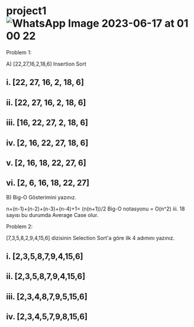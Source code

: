# project1![WhatsApp Image 2023-06-17 at 01 00 22](https://github.com/muratoztin/project1/assets/111575893/68b7a179-fb7d-4eb3-ab4c-a1171cd34005)
Problem 1:

A)	[22,27,16,2,18,6]  Insertion Sort

##	i.	[22, 27, 16, 2, 18, 6] 
##	ii.	[22, 27, 16, 2, 18, 6] 
##	iii.	[16, 22, 27, 2, 18, 6] 
##	iv.	[2, 16, 22, 27, 18, 6] 
##	v.	[2, 16, 18, 22, 27, 6] 
##	vi.	[2, 6, 16, 18, 22, 27] 

B)	Big-O Gösterimini yazınız.

n+(n-1)+(n-2)+(n-3)+(n-4)+1= (n(n+1))/2	
Big-O notasyonu = O(n^2)
iii.	18 sayısı bu durumda Average Case olur.



Problem 2:

[7,3,5,8,2,9,4,15,6] dizisinin Selection Sort'a göre ilk 4 adımını yazınız.

##	i.	[2,3,5,8,7,9,4,15,6]
##	ii.	[2,3,5,8,7,9,4,15,6]
##	iii.	[2,3,4,8,7,9,5,15,6]
##	iv.	[2,3,4,5,7,9,8,15,6]


